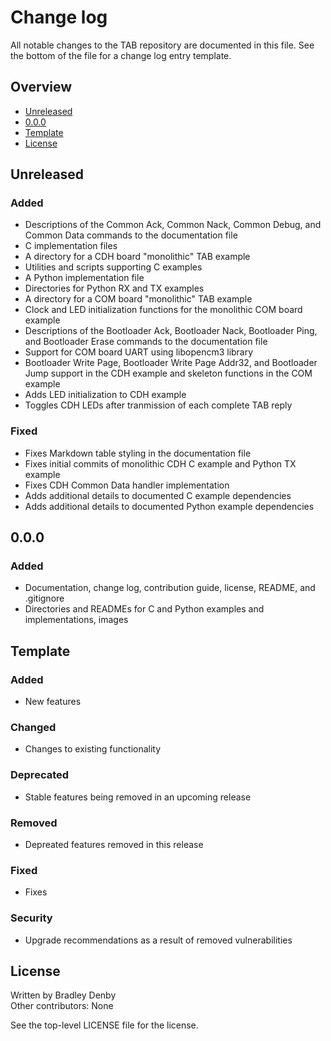 # Change log

All notable changes to the TAB repository are documented in this file. See the
bottom of the file for a change log entry template.

## Overview

* [Unreleased](#unreleased)
* [0.0.0](#0.0.0)
* [Template](#template)
* [License](#license)

## <a name="unreleased"></a> Unreleased

### Added
* Descriptions of the Common Ack, Common Nack, Common Debug, and Common Data
  commands to the documentation file
* C implementation files
* A directory for a CDH board "monolithic" TAB example
* Utilities and scripts supporting C examples
* A Python implementation file
* Directories for Python RX and TX examples
* A directory for a COM board "monolithic" TAB example
* Clock and LED initialization functions for the monolithic COM board example
* Descriptions of the Bootloader Ack, Bootloader Nack, Bootloader Ping, and
  Bootloader Erase commands to the documentation file
* Support for COM board UART using libopencm3 library
* Bootloader Write Page, Bootloader Write Page Addr32, and Bootloader Jump
  support in the CDH example and skeleton functions in the COM example
* Adds LED initialization to CDH example
* Toggles CDH LEDs after tranmission of each complete TAB reply

### Fixed
* Fixes Markdown table styling in the documentation file
* Fixes initial commits of monolithic CDH C example and Python TX example
* Fixes CDH Common Data handler implementation
* Adds additional details to documented C example dependencies
* Adds additional details to documented Python example dependencies

## <a name="0.0.0"></a> 0.0.0

### Added
* Documentation, change log, contribution guide, license, README, and .gitignore
* Directories and READMEs for C and Python examples and implementations, images

## <a name="template"></a> Template

### Added
* New features

### Changed
* Changes to existing functionality

### Deprecated
* Stable features being removed in an upcoming release

### Removed
* Depreated features removed in this release

### Fixed
* Fixes

### Security
* Upgrade recommendations as a result of removed vulnerabilities

## <a name="license"></a> License

Written by Bradley Denby  
Other contributors: None

See the top-level LICENSE file for the license.
